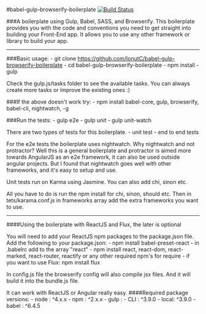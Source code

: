 #babel-gulp-browserify-boilerplate
[![Build Status](https://travis-ci.org/IonutC/babel-gulp-browserify-boilerplate.svg?branch=master)](https://travis-ci.org/IonutC/babel-gulp-browserify-boilerplate)

###A boilerplate using Gulp, Babel, SASS, and Browserify. 
This boilerplate provides you with the code and conventions you need to get straight into building your Front-End app.
It allows you to use any other framework or library to build your app. 

---

###Basic usage:
 	- git clone https://github.com/IonutC/babel-gulp-browserify-boilerplate
	- cd babel-gulp-browserify-boilerplate
	- npm install
	- gulp

Check the gulp.js/tasks folder to see the available tasks. You can always create more tasks or improve the existing ones :)

###If the above doesn't work try:
	- npm install babel-core, gulp, browserify, babel-cli, nightwatch, -g 

###Run the tests: 
    - gulp e2e
    - gulp unit
    - gulp unit-watch
    
There are two types of tests for this boilerplate.
    - unit test
    - end to end tests
   
For the e2e tests the boilerplate uses nightwatch. Why nightwatch and not protractor?
Well this is a general boilerplate and protractor is aimed more towards AngularJS as an e2e framework, it can also be used outside angular projects.
But I found that nightwatch goes well with other frameworks, and it's easy to setup and use.

Unit tests run on Karma using Jasmine. You can also add chi, sinon etc.
 
All you have to do is run the npm install for chi, sinon, should etc.
Then in tets/karama.conf.js in frameworks array add the extra frameworks you want to use. 

---

####Using the boilerplate with ReactJS and Flux, the later is optional

You will need to add your ReactJS npm packages to the package.json file.
Add the following to your package.json:
    - npm install babel-preset-react 
        - in .babelrc add to the array "react"
    - npm install react, react-dom, react-marked, react-router, reactify or any other required npm's for require
    - if you want to use Flux:  npm install flux
   
In config.js file the browserify config will also compile jsx files. And it will build it into the bundle.js file. 

It can work with ReactJS or Angular really easy. 
####Required package versions:
	- node : ^4.x.x
	- npm : ^2.x.x
	- gulp : 
		- CLI : ^3.9.0 
		- local: ^3.9.0
	- babel : ^6.4.5
